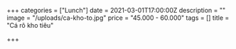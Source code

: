 +++
categories = ["Lunch"]
date = 2021-03-01T17:00:00Z
description = ""
image = "/uploads/ca-kho-to.jpg"
price = "45.000 - 60.000"
tags = []
title = "Cá rô kho tiêu"

+++
